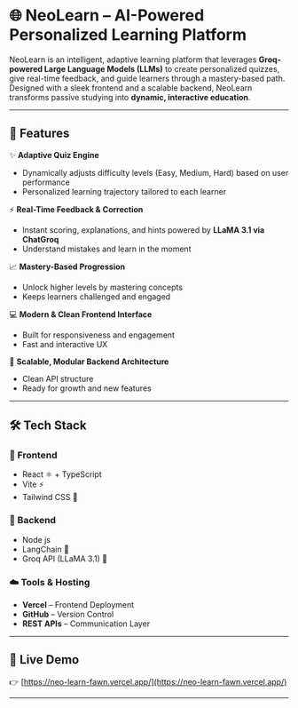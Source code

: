 # 🌐 NeoLearn – AI-Powered Personalized Learning Platform

NeoLearn is an intelligent, adaptive learning platform that leverages **Groq-powered Large Language Models (LLMs)** to create personalized quizzes, give real-time feedback, and guide learners through a mastery-based path. Designed with a sleek frontend and a scalable backend, NeoLearn transforms passive studying into **dynamic, interactive education**.

---

## 🚀 Features

✨ **Adaptive Quiz Engine**  
- Dynamically adjusts difficulty levels (Easy, Medium, Hard) based on user performance  
- Personalized learning trajectory tailored to each learner  

⚡ **Real-Time Feedback & Correction**  
- Instant scoring, explanations, and hints powered by **LLaMA 3.1 via ChatGroq**  
- Understand mistakes and learn in the moment  

📈 **Mastery-Based Progression**  
- Unlock higher levels by mastering concepts  
- Keeps learners challenged and engaged  

💻 **Modern & Clean Frontend Interface**  
- Built for responsiveness and engagement  
- Fast and interactive UX  

🧩 **Scalable, Modular Backend Architecture**  
- Clean API structure  
- Ready for growth and new features  

---

## 🛠️ Tech Stack

### 🎨 Frontend
- React ⚛️ + TypeScript  
- Vite ⚡  
- Tailwind CSS 🌈  

### 🧠 Backend
- Node js 
- LangChain 🧱  
- Groq API (LLaMA 3.1) 🚀

### ☁️ Tools & Hosting
- **Vercel** – Frontend Deployment  
- **GitHub** – Version Control  
- **REST APIs** – Communication Layer  

---

## 🔗 Live Demo

👉 [https://neo-learn-fawn.vercel.app/](https://neo-learn-fawn.vercel.app/)

---
